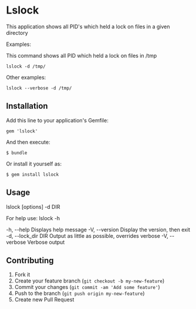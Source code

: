 # Lslock

This  application shows all PID's which held a lock on files in
a given directory

Examples:

This command shows all PID which held a lock on files in /tmp

    lslock -d /tmp/

Other examples:

    lslock --verbose -d /tmp/

## Installation

Add this line to your application's Gemfile:

    gem 'lslock'

And then execute:

    $ bundle

Or install it yourself as:

    $ gem install lslock

## Usage
   lslock [options] -d DIR

   For help use: lslock -h

   -h, --help          Displays help message
   -V, --version       Display the version, then exit
   -d, --lock_dir DIR  Output as little as possible, overrides verbose
   -V, --verbose       Verbose output

## Contributing

1. Fork it
2. Create your feature branch (`git checkout -b my-new-feature`)
3. Commit your changes (`git commit -am 'Add some feature'`)
4. Push to the branch (`git push origin my-new-feature`)
5. Create new Pull Request
